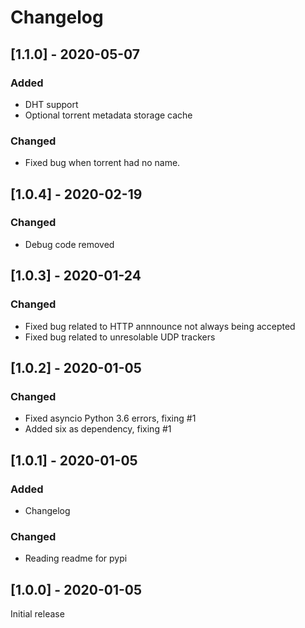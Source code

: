 # Changelog

## [1.1.0] - 2020-05-07

### Added
- DHT support
- Optional torrent metadata storage cache

### Changed
- Fixed bug when torrent had no name.

## [1.0.4] - 2020-02-19

### Changed
- Debug code removed

## [1.0.3] - 2020-01-24

### Changed
- Fixed bug related to HTTP annnounce not always being accepted
- Fixed bug related to unresolable UDP trackers

## [1.0.2] - 2020-01-05

### Changed
- Fixed asyncio Python 3.6 errors, fixing #1
- Added six as dependency, fixing #1

## [1.0.1] - 2020-01-05

### Added
- Changelog

### Changed
- Reading readme for pypi

## [1.0.0] - 2020-01-05

Initial release
